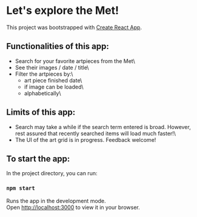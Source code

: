# Let's explore the Met!

This project was bootstrapped with [Create React App](https://github.com/facebook/create-react-app).

## Functionalities of this app:

- Search for your favorite artpieces from the Met\
- See their images / date / title\
- Filter the artpieces by:\
    - art piece finished date\
    - if image can be loaded\
    - alphabetically\

## Limits of this app:

- Search may take a while if the search term entered is broad. However, rest assured that recently searched items will load much faster!\
- The UI of the art grid is in progress. Feedback welcome! 

## To start the app:

In the project directory, you can run:

### `npm start`

Runs the app in the development mode.\
Open [http://localhost:3000](http://localhost:3000) to view it in your browser.